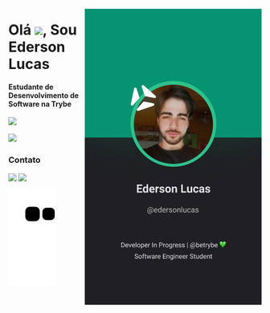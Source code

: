 
<a href='https://edersonlucas.vercel.app/' target='_blank'><img align="right" height="590em" src="https://raw.githubusercontent.com/edersonlucas/edersonlucas/8d81430e3d4820a95c4f938be9c9e8655818e0fa/Github%20Profile.svg"/></a>
<h1 align="left">Olá <img src="https://raw.githubusercontent.com/kaueMarques/kaueMarques/master/hi.gif" width="10px">, Sou Ederson Lucas</h1>
  <h4>Estudante de Desenvolvimento de Software na Trybe</h4>
<p align="left"> <img height="180em" src="https://github-readme-stats.vercel.app/api/top-langs/?username=edersonlucas&layout=compact&langs_count=7&theme=tokyonight"/> </p>
  <p align="left"> <img height="180em" src="https://github-readme-stats.vercel.app/api?username=edersonlucas&show_icons=true&theme=tokyonight&include_all_commits=true&count_private=true"/> </p>
  
  
  ### Contato
  <div> 
    <a href="https://www.linkedin.com/in/edersonlucas" target="_blank"><img src="https://img.shields.io/badge/-LinkedIn-%230077B5?style=for-the-badge&logo=linkedin&logoColor=white" target="_blank"></a> 
  <a href = "mailto:edersonlucas@outlook.com.br"><img src="https://img.shields.io/badge/Microsoft_Outlook-0078D4?style=for-the-badge&logo=microsoft-outlook&logoColor=white" target="_blank"></a>
    
  
 
  ![Snake animation](https://github.com/edersonlucas/edersonlucas/blob/output/github-contribution-grid-snake.svg)
 
</div>




